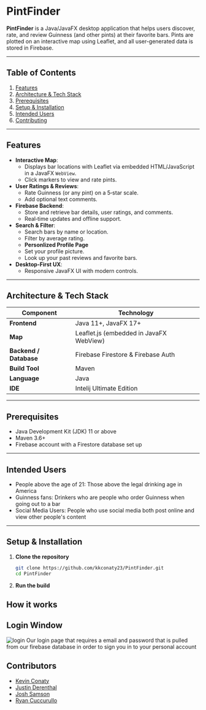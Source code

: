 
# PintFinder

**PintFinder** is a Java/JavaFX desktop application that helps users discover, rate, and review Guinness (and other pints) at their favorite bars. Pints are plotted on an interactive map using Leaflet, and all user-generated data is stored in Firebase.

---

## Table of Contents

1. [Features](#features)  
2. [Architecture & Tech Stack](#architecture--tech-stack)  
3. [Prerequisites](#prerequisites)  
4. [Setup & Installation](#setup--installation)
5. [Intended Users](#intended-users)
6. [Contributing](#contributors)    


---

## Features

- **Interactive Map**:  
  - Displays bar locations with Leaflet via embedded HTML/JavaScript in a JavaFX `WebView`.  
  - Click markers to view and rate pints.  
- **User Ratings & Reviews**:  
  - Rate Guinness (or any pint) on a 5‑star scale.  
  - Add optional text comments.  
- **Firebase Backend**:  
  - Store and retrieve bar details, user ratings, and comments.  
  - Real‑time updates and offline support.
- **Search & Filter**:  
  - Search bars by name or location.  
  - Filter by average rating.
  - **Personlized Profile Page**
  - Set your profile picture.
  - Look up your past reviews and favorite bars.
- **Desktop‑First UX**:  
  - Responsive JavaFX UI with modern controls.  
  

---

## Architecture & Tech Stack

| Component                   | Technology                                |
|-----------------------------|-------------------------------------------|
| **Frontend**                | Java 11+, JavaFX 17+                      |
| **Map**                     | Leaflet.js (embedded in JavaFX WebView)   |
| **Backend / Database**      | Firebase Firestore & Firebase Auth        |
| **Build Tool**              | Maven                                     |
| **Language**                | Java                                      |
| **IDE**                     | Intelij Ultimate Edition                  |

---

## Prerequisites

- Java Development Kit (JDK) 11 or above  
- Maven 3.6+  
- Firebase account with a Firestore database set up  

---
## Intended Users

- People above the age of 21: Those above the legal drinking age in America
- Guinness fans: Drinkers who are people who order Guinness when going out to a bar
- Social Media Users: People who use social media both post online and view other people's content

---

## Setup & Installation

1. **Clone the repository**  
   ```bash
   git clone https://github.com/kkconaty23/PintFinder.git
   cd PintFinder
2. **Run the build**


## How it works

## Login Window
![login](https://github.com/user-attachments/assets/03d7c903-e610-4b46-a2f2-206e0b434019)
Our login page that requires a email and password that is pulled from our firebase database in order to sign you in to your personal account

## Contributors


- [Kevin Conaty](https://github.com/kkconaty23) 
- [Justin Derenthal](https://github.com/JderenthalCS) 
- [Josh Samson](https://github.com/jsams909) 
- [Ryan Cuccurullo](https://github.com/ryguy0601)



